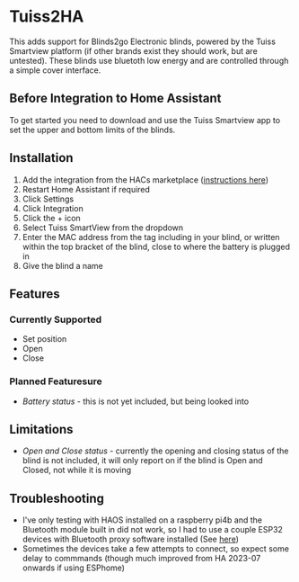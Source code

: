 # Tuiss2HA

This adds support for Blinds2go Electronic blinds, powered by the Tuiss Smartview platform (if other brands exist they should work, but are untested). These blinds use bluetoth low energy and are controlled through a simple cover interface.


## Before Integration to Home Assistant ##
To get started you need to download and use the Tuiss Smartview app to set the upper and bottom limits of the blinds.

## Installation ##
1. Add the integration from the HACs marketplace ([instructions here](https://hacs.xyz/docs/configuration/basic))
2. Restart Home Assistant if required
3. Click Settings
4. Click Integration
5. Click the + icon
6. Select Tuiss SmartView from the dropdown
7. Enter the MAC address from the tag including in your blind, or written within the top bracket of the blind, close to where the battery is plugged in
8. Give the blind a name

## Features ##

### Currently Supported ###
- Set position
- Open 
- Close

### Planned Featuresure ###
- *Battery status* - this is not yet included, but being looked into


## Limitations ##
- *Open and Close status* - currently the opening and closing status of the blind is not included, it will only report on if the blind is Open and Closed, not while it is moving


## Troubleshooting ##
- I've only testing with HAOS installed on a raspberry pi4b and the  Bluetooth module built in did not work, so I had to use a couple ESP32 devices with Bluetooth proxy software installed (See [here](https://esphome.io/components/bluetooth_proxy.html))
- Sometimes the devices take a few attempts to connect, so expect some delay to commmands (though much improved from HA 2023-07 onwards if using ESPhome)
